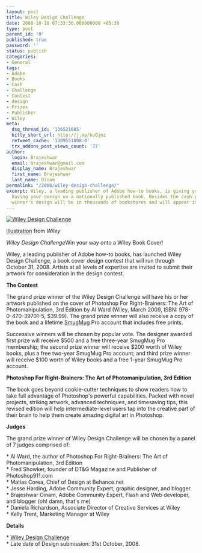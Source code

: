 ```yaml
---
layout: post
title: Wiley Design Challenge
date: 2008-10-18 07:33:30.000000000 +05:30
type: post
parent_id: '0'
published: true
password: ''
status: publish
categories:
- General
tags:
- Adobe
- Books
- Cash
- Challenge
- Contest
- design
- Prizes
- Publisher
- Wiley
meta:
  dsq_thread_id: '136521085'
  bitly_short_url: http://j.mp/kuQjmz
  retweet_cache: '1309551808:0'
  trx_addons_post_views_count: '77'
author:
  login: Brajeshwar
  email: brajeshwar@gmail.com
  display_name: Brajeshwar
  first_name: Brajeshwar
  last_name: Oinam
permalink: "/2008/wiley-design-challenge/"
excerpt: Wiley, a leading publisher of Adobe how-to books, is giving you a shot at
  having your design on a nationally published book. Besides the cash prizes, the
  winner's design will be in thousands of bookstores and will appear in national promotions.
---
```

<div class="figure"><a href="http://www.wileydesignchallenge.com/"><img src="/static/2008/10/wileydesignchallenge.jpg" alt="Wiley Design Challenge" /></a>
<p class="credit"><abbr class="type" title="Illustration">Illustration</abbr> from <cite>Wiley</cite></p>
<p class="caption"><em class="title">Wiley Design Challenge</em>Win your way onto a Wiley Book Cover!</p>
</div>
<p><!--more-->Wiley, a leading publisher of Adobe how-to books, has launched Wiley Design Challenge, a book cover design contest that will run through October 31, 2008. Artists at all levels of expertise are invited to submit their artwork for consideration in the design contest.</p>
<p><strong>The Contest</strong></p>
<p>The grand prize winner of the Wiley Design Challenge will have his or her artwork published on the cover of Photoshop For Right-Brainers: The Art of Photomanipulation, 3rd Edition by Al Ward (Wiley, March 2009, ISBN: 978-0-470-39701-5, $39.99). The grand prize winner will also receive a copy of the book and a lifetime <a href="http://smugmug.com/">SmugMug</a> Pro account that includes free prints.</p>
<p>Successive winners will be chosen by popular vote. The designer awarded first prize will receive $500 and a free three-year SmugMug Pro membership; the second prize winner will receive $200 worth of Wiley books, plus a free two-year SmugMug Pro account; and third prize winner will receive $100 worth of Wiley books and a free 1-year SmugMug Pro account.</p>
<p><strong>Photoshop For Right-Brainers: The Art of Photomanipulation, 3rd Edition</strong></p>
<p>The book goes beyond cookie-cutter techniques to show readers how to take full advantage of Photoshop's powerful capabilities. Packed with novel projects, striking artwork, advanced techniques, and timesaving tips, this revised edition will help intermediate-level users tap into the creative part of their brain to help them create amazing digital art in Photoshop.</p>
<p><strong>Judges</strong></p>
<p>The grand prize winner of Wiley Design Challenge will be chosen by a panel of 7 judges comprised of:</p>
<p>* Al Ward, the author of Photoshop For Right-Brainers: The Art of Photomanipulation, 3rd Edition<br />
* Fred Showker, founder of DT&G Magazine and Publisher of Photoshop911.com<br />
* Matias Corea, Chief of Design at Behance.net<br />
* Jesse Harding, Adobe Community Expert, graphic designer, and blogger<br />
* Brajeshwar Oinam, Adobe Community Expert, Flash and Web developer, and blogger (oh! damn, that's me)<br />
* Daniela Richardson, Associate Director of Creative Services at Wiley<br />
* Kelly Trent, Marketing Manager at Wiley</p>
<p><strong>Details</strong></p>
<p>* <a href="http://www.wileydesignchallenge.com/">Wiley Design Challenge</a><br />
* Late date of Design submission: 31st October, 2008.</p>
